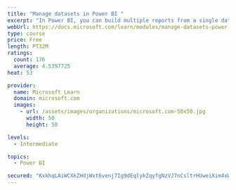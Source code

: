 ```yaml
---
title: "Manage datasets in Power BI "
excerpt: "In Power BI, you can build multiple reports from a single dataset. This means that if you change the dataset, all the reports will be updated with that change. It also means that you can do the work of cleaning and prepping data a single time, instead of repeatedly for each report. Once a dataset has been deployed, you'll want to automatically refresh it, so the users see the most current data in their reports. By using the Power BI gateway, it's possible to retrieve data from on-premise data sources, for instance a SQL Server that might be in your organization’s data center."
webUrl: https://docs.microsoft.com/learn/modules/manage-datasets-power-bi/
type: course
price: Free
length: PT32M
ratings:
  count: 176
  average: 4.5397725
heat: 53

provider:
  name: Microsoft Learn
  domain: microsoft.com
  images:
    - url: /assets/images/organizations/microsoft.com-50x50.jpg
      width: 50
      height: 50

levels:
  - Intermediate

topics:
  - Power BI

secured: "KxkhqLAiWCXkZHdjWxt6venj7Ig9dEqlykZqyfgNzVJ7nCsltrHUweiXim4xWJ1VdV2Rf6hj3FuFwBGmS2z9QFmvxqU/Oe172ApK3Uy/IcHS58yTKP6tCGPcXXLfFerk2PFMkQ9hTC+boo0CUfqiFpG/J3sXb+eObiOrXtVHVs/jsJImQIoUNfguw6TzGggpW3+0+mOSTlLbvXkSdwp3QZJDvjZk1gNLYQTbV+BLeia9b4LAJ5lDEfnLVpv8/r/ghgxaOsJUIpUOIMb30eq+aVPSizpsxweCtd0M+1fLguZ7vbWKf7hJG5ccoLmjz0F9tipqJSnH2x/PuAdaeleK3whnGWhnj/CypCronrzLLKNHGW3VHyHCK6U4WaK4quTxezghtvn8aOfxTaNDZK8RzCVxRpW1rsMFYv/MSPszHuU=;og9F7pg13q2xh5GOSTzssw=="
---
```


